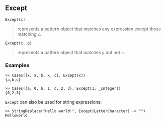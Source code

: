 ## Except

```
Except(c)
```

> represents a pattern object that matches any expression except those matching `c`.

```
Except(c, p)
```

> represents a pattern object that matches `p` but not `c`.
  
 
### Examples

```
>> Cases({x, a, b, x, c}, Except(x))
{a,b,c}

>> Cases({a, 0, b, 1, c, 2, 3}, Except(1, _Integer))
{0,2,3}
```

`Except` can also be used for string expressions:

```
>> StringReplace("Hello world!", Except(LetterCharacter) -> "")
Helloworld
```
